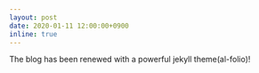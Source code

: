 ```yaml
---
layout: post
date: 2020-01-11 12:00:00+0900
inline: true
---
```


The blog has been renewed with a powerful jekyll theme(al-folio)!